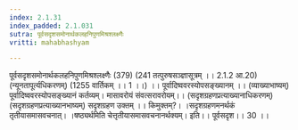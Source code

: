 ```yaml
---
index: 2.1.31
index_padded: 2.1.031
sutra: पूर्वसदृशसमोनार्थकलहनिपुणमिश्रश्लक्ष्णैः
vritti: mahabhashyam

---
```

 पूर्वसदृशसमोनार्थकलहनिपुणमिश्रश्लक्ष्णैः (379) (241 तत्पुरुषसञ्ज्ञासूत्रम् ।। 2.1.2 आ.20) (न्यूनतापूर्त्यधिकरणम्) (1255 वार्तिकम् ।। 1 ।।) ।। पूर्वादिष्ववरस्योपसङ्ख्यानम् ।। (व्याख्याभाष्यम्) पूर्वादिष्ववरस्योपसङ्ख्यानं कर्तव्यम्। मासावरोयं संवत्सरावरोयम्।। (सदृशग्रहणप्रत्याख्यानाधिकरणम्) (सदृशग्रहणप्रत्याख्यानभाष्यम्) सदृशग्रहण उक्तम् ।। किमुक्तम्?। ।सदृशग्रहणमनर्थकं तृतीयासमासवचनात्। ।षष्ठ्यर्थमिति चेत्तृतीयासमासवचनानर्थक्यम्। इति।। पूर्वसदृश।। 30 ।। 